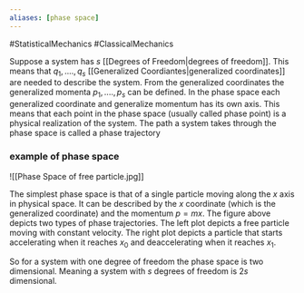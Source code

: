 ```yaml
---
aliases: [phase space]
---
```

#StatisticalMechanics
#ClassicalMechanics 

Suppose a system has $s$ [[Degrees of Freedom|degrees of freedom]]. This means that $q_1,....,q_s$ [[Generalized Coordiantes|generalized coordinates]] are needed to describe the system. From the generalized coordinates the generalized momenta $p_1,....,p_s$ can be defined. In the phase space each generalized coordinate and generalize momentum has its own axis. This means that each point in the phase space (usually called phase point) is a physical realization of the system. The path a system takes through the phase space is called a phase trajectory

### example of phase space

![[Phase Space of free particle.jpg]]

The simplest phase space is that of a single particle moving along the $x$ axis in physical space. It can be described by the $x$ coordinate (which is the generalized coordinate) and the momentum $p=mx$. The figure above depicts two types of phase trajectories. The left plot depicts a free particle moving with constant velocity. The right plot depicts a particle that starts accelerating when it reaches $x_0$ and deaccelerating when it reaches $x_1$. 

So for a system with one degree of freedom the phase space is two dimensional. Meaning a system with $s$ degrees of freedom is $2s$ dimensional.
